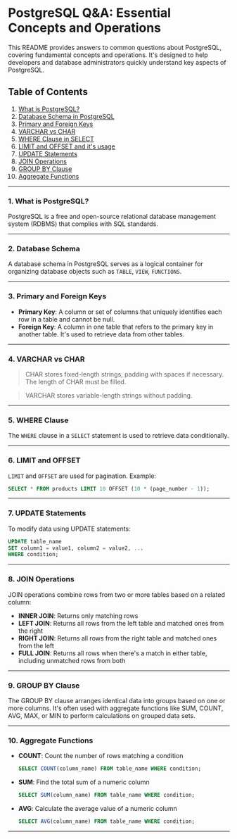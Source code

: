 # PostgreSQL Q&A: Essential Concepts and Operations

This README provides answers to common questions about PostgreSQL, covering fundamental concepts and operations. It's designed to help developers and database administrators quickly understand key aspects of PostgreSQL.

## Table of Contents

1. [What is PostgreSQL?](#1-what-is-postgresql)
2. [Database Schema in PostgreSQL](#2-database-schema)
3. [Primary and Foreign Keys](#3-primary-and-foreign-keys)
4. [VARCHAR vs CHAR](#4-varchar-vs-char)
5. [WHERE Clause in SELECT ](#5-where-clause)
6. [LIMIT and OFFSET and it's usage](#6-limit-and-offset)
7. [UPDATE Statements](#7-update-statements)
8. [JOIN Operations](#8-join-operations)
9. [GROUP BY Clause](#9-group-by-clause)
10. [Aggregate Functions](#10-aggregate-functions)

---

### 1. What is PostgreSQL?

PostgreSQL is a free and open-source relational database management system (RDBMS) that complies with SQL standards.

---

### 2. Database Schema

A database schema in PostgreSQL serves as a logical container for organizing database objects such as `TABLE`, `VIEW`, `FUNCTIONS`.

---

### 3. Primary and Foreign Keys

- **Primary Key**: A column or set of columns that uniquely identifies each row in a table and cannot be null.
- **Foreign Key**: A column in one table that refers to the primary key in another table. It's used to retrieve data from other tables.

---

### 4. VARCHAR vs CHAR

> CHAR stores fixed-length strings, padding with spaces if necessary. The length of CHAR must be filled.

> VARCHAR stores variable-length strings without padding.

---

### 5. WHERE Clause

The `WHERE` clause in a `SELECT` statement is used to retrieve data conditionally.

---

### 6. LIMIT and OFFSET

`LIMIT` and `OFFSET` are used for pagination. Example:

```sql
SELECT * FROM products LIMIT 10 OFFSET (10 * (page_number - 1));
```

---

### 7. UPDATE Statements

To modify data using UPDATE statements:

```sql
UPDATE table_name
SET column1 = value1, column2 = value2, ...
WHERE condition;
```

---

### 8. JOIN Operations

JOIN operations combine rows from two or more tables based on a related column:

- **INNER JOIN**: Returns only matching rows
- **LEFT JOIN**: Returns all rows from the left table and matched ones from the right
- **RIGHT JOIN**: Returns all rows from the right table and matched ones from the left
- **FULL JOIN**: Returns all rows when there's a match in either table, including unmatched rows from both

---

### 9. GROUP BY Clause

The GROUP BY clause arranges identical data into groups based on one or more columns. It's often used with aggregate functions like SUM, COUNT, AVG, MAX, or MIN to perform calculations on grouped data sets.

---

### 10. Aggregate Functions

- **COUNT**: Count the number of rows matching a condition
  ```sql
  SELECT COUNT(column_name) FROM table_name WHERE condition;
  ```

- **SUM**: Find the total sum of a numeric column
  ```sql
  SELECT SUM(column_name) FROM table_name WHERE condition;
  ```

- **AVG**: Calculate the average value of a numeric column
  ```sql
  SELECT AVG(column_name) FROM table_name WHERE condition;
  ```

---
